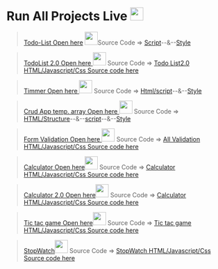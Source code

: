 # Run All Projects Live  <img src="https://cdn-icons-png.flaticon.com/512/4205/4205906.png" width="30px" hight="30px">
> <a href="https://adarshprogrammer.github.io/My-Projects/Todo List/todo.html">Todo-List Open here</a> <img src="https://cdn-icons-png.flaticon.com/512/2490/2490402.png" width="30px" hight="30px">Source Code => <a href="https://github.com/adarshprogrammer/My-Projects/blob/main/Todo%20List/script/script.js">Script</a>--&--<a href="https://github.com/adarshprogrammer/My-Projects/blob/main/Todo%20List/css/Css.css">Style</a>

><a href="https://adarshprogrammer.github.io/My-Projects/TodoList 2.0.html">  TodoList 2.0 Open here  </a><img src="https://cdn5.vectorstock.com/i/1000x1000/08/54/todo-list-icon-vector-14270854.jpg" width="30px" hight="30px"> Source Code => <a href="https://github.com/adarshprogrammer/My-Projects/blob/main/TodoList%202.0.html">  Todo List2.0 HTML/Javascript/Css Source code here </a> 

><a href="https://adarshprogrammer.github.io/My-Projects/Timmer/timer and Coundown.html">Timmer Open here </a><img src="https://cdn-icons-png.flaticon.com/512/3003/3003202.png" width="30px" hight="30px"> Source Code => <a href="https://github.com/adarshprogrammer/My-Projects/blob/main/Timmer/timer%20and%20Coundown.html">Html/script</a>--&--<a href="https://github.com/adarshprogrammer/My-Projects/blob/main/Timmer/css.css">Style</a>

><a href="https://adarshprogrammer.github.io/My-Projects/crud application using Temporary array[]/Index.html">Crud App temp. array Open here </a><img src="https://encrypted-tbn0.gstatic.com/images?q=tbn:ANd9GcTg3ADHLa7Vov8vHhZFvxvjQLJUERPr7kwO2Q&usqp=CAU" width="30px" hight="30px"> Source Code =>  <a href="https://github.com/adarshprogrammer/My-Projects/blob/main/crud%20application%20using%20Temporary%20array%5B%5D/Index.html">HTML/Structure</a>--&--<a href="https://github.com/adarshprogrammer/My-Projects/blob/main/crud%20application%20using%20Temporary%20array%5B%5D/SCRIPT/script.js">script</a>--&--<a href="https://github.com/adarshprogrammer/My-Projects/blob/main/crud%20application%20using%20Temporary%20array%5B%5D/CSS/css.css">Style</a>

><a href="https://adarshprogrammer.github.io/My-Projects/Form Validation/login page.html">Form Validation Open here </a><img src="https://thumbs.dreamstime.com/b/validate-icon-trendy-design-style-isolated-white-background-vector-simple-modern-flat-symbol-web-site-mobile-logo-135742684.jpg" width="30px" hight="30px"> Source Code => <a href="https://github.com/adarshprogrammer/My-Projects/tree/main/Form%20Validation">All Validation HTML/Javascript/Css Source code here </a>

><a href="https://adarshprogrammer.github.io/My-Projects/calculator/index.html">Calculator Open here</a><img src="https://iconarchive.com/download/i75811/martz90/circle/calculator.ico" width="30px" hight="30px"> Source Code => <a href="https://github.com/adarshprogrammer/My-Projects/tree/main/calculator">Calculator HTML/Javascript/Css Source code here </a>

><a href="https://adarshprogrammer.github.io/My-Projects/calculator 2.0/index.html">Calculator 2.0 Open here</a><img src="https://encrypted-tbn0.gstatic.com/images?q=tbn:ANd9GcRxektslu25EPS4HZgTkYez08NhXtbXyYhNVg&usqp=CAU" width="30px" hight="30px"> Source Code => <a href="https://github.com/adarshprogrammer/My-Projects/tree/main/calculator%202.0">Calculator HTML/Javascript/Css Source code here </a>  

><a href="https://adarshprogrammer.github.io/My-Projects/Tic tac game/index.html">Tic tac game Open here</a><img src="https://th.bing.com/th/id/OIP.xvbwoEXJJCRE8TOySsY-BQHaHa?pid=ImgDet&rs=1" width="30px" hight="30px"> Source Code => <a href="https://github.com/adarshprogrammer/My-Projects/tree/main/Tic%20tac%20game">Tic tac game HTML/Javascript/Css Source code here </a>  

><a href="https://adarshprogrammer.github.io/My-Projects/StopWatch/index.html">StopWatch</a><img src="https://cdn.pixabay.com/photo/2013/07/13/13/47/stopwatch-161539_960_720.png" width="30px" hight="30px"> Source Code => <a href="https://github.com/adarshprogrammer/My-Projects/tree/main/StopWatch">StopWatch HTML/Javascript/Css Source code here </a>  
